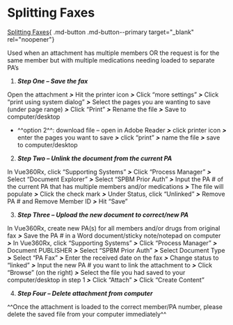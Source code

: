 # Splitting Faxes

[Splitting Faxes](Splitting%20faxes%20in%20Vue360Rx.htm){ .md-button .md-button--primary target="_blank" rel="noopener"}

Used when an attachment has multiple members OR the request is for the same member but with multiple medications needing loaded to separate PA’s
 
1. ***Step One – Save the fax***
	
  Open the attachment ***>*** Hit the printer icon ***>*** Click “more settings” ***>*** Click “print using system dialog” ***>*** Select the pages you are wanting to save (under page range) ***>*** Click “Print” ***>*** Rename the file ***>*** Save to computer/desktop 
	
- ^^option 2^^: download file – open in Adobe Reader ***>*** click printer icon ***>*** enter the pages you want to save ***>*** click “print” ***>*** name the file ***>*** save to computer/desktop 
  
2. ***Step Two – Unlink the document from the current PA***
	
  In Vue360Rx, click “Supporting Systems” ***>*** Click “Process Manager” ***>*** Select “Document Explorer” ***>*** Select “SPBM Prior Auth” ***>*** Input the PA # of the current PA that has multiple members and/or medications ***>*** The file will populate ***>*** Click the check mark ***>*** Under Status, click “Unlinked” ***>*** Remove PA # and Remove Member ID ***>*** Hit “Save”
	 
3. ***Step Three – Upload the new document to correct/new PA***
	
  In Vue360Rx, create new PA(s) for all members and/or drugs from original fax ***>*** Save the PA # in a Word document/sticky note/notepad on computer ***>*** In Vue360Rx, click “Supporting Systems” ***>*** Click “Process Manager” ***>*** Document PUBLISHER ***>*** Select “SPBM Prior Auth” ***>*** Select Document Type ***>*** Select “PA Fax” ***>*** Enter the received date on the fax ***>*** Change status to “linked” ***>*** Input the new PA # you want to link the attachment to ***>*** Click “Browse” (on the right) ***>*** Select the file you had saved to your computer/desktop in step 1 ***>*** Click “Attach” ***>*** Click “Create Content” 

4. ***Step Four – Delete attachment from computer***

^^Once the attachment is loaded to the correct member/PA number, please delete the saved file from your computer immediately^^
